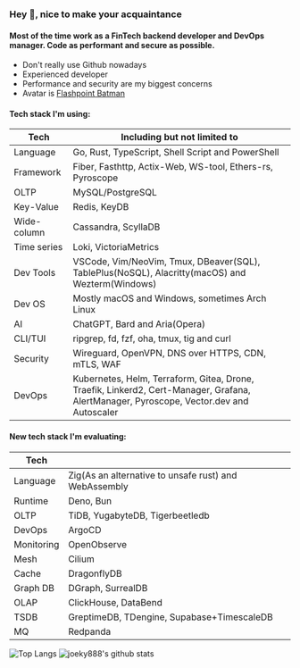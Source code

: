 ### Hey 👋, nice to make your acquaintance

#### Most of the time work as a FinTech backend developer and DevOps manager. Code as performant and secure as possible.

* Don't really use Github nowadays
* Experienced developer
* Performance and security are my biggest concerns
* Avatar is [Flashpoint Batman](https://vsbattles.fandom.com/wiki/Batman_(Thomas_Wayne))

#### Tech stack I'm using:

| Tech        | Including but not limited to                                                                                                            |
| ----------- | --------------------------------------------------------------------------------------------------------------------------------------- |
| Language    | Go, Rust, TypeScript, Shell Script and PowerShell                                                                                       |
| Framework   | Fiber, Fasthttp, Actix-Web, WS-tool, Ethers-rs, Pyroscope                                                                               |
| OLTP        | MySQL/PostgreSQL                                                                                                                        |
| Key-Value   | Redis, KeyDB                                                                                                                            |
| Wide-column | Cassandra, ScyllaDB                                                                                                                     |
| Time series | Loki, VictoriaMetrics                                                                                                                   |
| Dev Tools   | VSCode, Vim/NeoVim, Tmux, DBeaver(SQL), TablePlus(NoSQL), Alacritty(macOS) and Wezterm(Windows)                                         |
| Dev OS      | Mostly macOS and Windows, sometimes Arch Linux                                                                                          |
| AI          | ChatGPT, Bard and Aria(Opera)                                                                                                           |
| CLI/TUI     | ripgrep, fd, fzf, oha, tmux, tig and curl                                                                                               |
| Security    | Wireguard, OpenVPN, DNS over HTTPS, CDN, mTLS, WAF                                                                                      |
| DevOps      | Kubernetes, Helm, Terraform, Gitea, Drone, Traefik, Linkerd2, Cert-Manager, Grafana, AlertManager, Pyroscope, Vector.dev and Autoscaler |

#### New tech stack I'm evaluating:

| Tech       |                                                       |
| ---------- | ----------------------------------------------------- |
| Language   | Zig(As an alternative to unsafe rust) and WebAssembly |
| Runtime    | Deno, Bun                                             |
| OLTP       | TiDB, YugabyteDB, Tigerbeetledb                       |
| DevOps     | ArgoCD                                                |
| Monitoring | OpenObserve                                           |
| Mesh       | Cilium                                                |
| Cache      | DragonflyDB                                           |
| Graph DB   | DGraph, SurrealDB                                     |
| OLAP       | ClickHouse, DataBend                                  |
| TSDB       | GreptimeDB, TDengine, Supabase+TimescaleDB            |
| MQ         | Redpanda                                              |

![Top Langs](https://github-readme-stats.vercel.app/api/top-langs/?username=joeky888&hide=html&theme=dark)
![joeky888's github stats](https://github-readme-stats.vercel.app/api?username=joeky888&show_icons=true&count_private=true&line_height=40&theme=synthwave)

